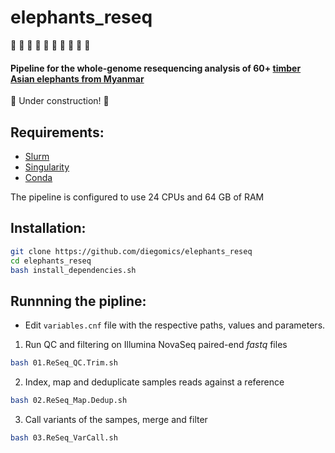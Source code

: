 # elephants_reseq
:elephant: :elephant: :elephant: :elephant: :elephant: :elephant: :elephant: :elephant: :elephant: :elephant:

#### Pipeline for the whole-genome resequencing analysis of 60+ [timber Asian elephants from Myanmar](https://elephant-project.science)
:construction: Under construction! :construction:

## Requirements:
* [Slurm](https://slurm.schedmd.com)
* [Singularity](https://sylabs.io)
* [Conda](https://docs.conda.io)

The pipeline is configured to use 24 CPUs and 64 GB of RAM

## Installation:
```bash
git clone https://github.com/diegomics/elephants_reseq
cd elephants_reseq
bash install_dependencies.sh
```
## Runnning the pipline:
* Edit `variables.cnf` file with the respective paths, values and parameters.
1) Run QC and filtering on Illumina NovaSeq paired-end _fastq_ files
```bash
bash 01.ReSeq_QC.Trim.sh
```
2) Index, map and deduplicate samples reads against a reference
```bash
bash 02.ReSeq_Map.Dedup.sh 
```
3) Call variants of the sampes, merge and filter 
```bash
bash 03.ReSeq_VarCall.sh
```
